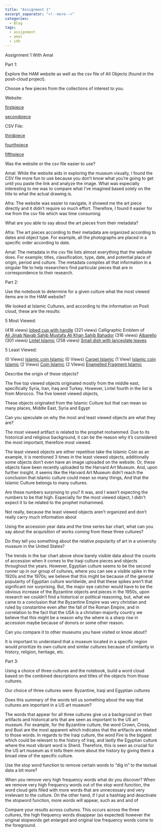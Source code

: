 ```yaml
---
title: "Assignment 1"
excerpt_separator: "<!--more-->"
categories:
  - Blog
tags:
  - assignment
  - amal
  - idh
---
```


Assignment 1 With Amal 


Part 1:
 
Explore the HAM website as well as the csv file of All Objects (found in the posit-cloud project). 

Choose a few pieces from the collections of interest to you. 

Website:

[firstpiece](https://harvardartmuseums.org/article/reconstructing-the-staff-of-em-nydia-the-blind-flower-girl-of-pompeii-em)

[secondpiece](https://harvardartmuseums.org/exhibitions/6321/a-colloquium-in-the-visual-arts)

CSV File:

[thirdpiece](https://harvardartmuseums.org/collections/object/39985-)

[fourthpiece](https://harvardartmuseums.org/collections/object/297197)

[fifthpiece](https://harvardartmuseums.org/collections/object/40250)




Was the website or the csv file easier to use? 

Amal: While the website aids in exploring the museum visually, I found the CSV file more fun to use because you don’t know what you’re going to get until you paste the link and analyze the image. What was especially interesting to me was to compare what I’ve imagined based solely on the title to what the actual drawing is. 

Afra: The website was easier to navigate, it showed me the art piece directly and it didn’t require so much effort. Therefore, I found it easier for me from the csv file which was time consuming. 

What are you able to say about the art pieces from their metadata?

Afra: The art pieces according to their metadata are organized according to dates and object type. For example, all the photographs are placed in a specific order according to date. 

Amal: The metadata in the csv file lists almost everything that the website does. For example; titles, classification, type, date, and potential place of origin, period and culture. The metadata compiles all that information in a singular file to help researchers find particular pieces that are in correspondence to their research.

Part 2: 

Use the notebook to determine for a given culture what the most viewed items are in the HAM website?

We looked at Islamic Cultures, and according to the information on Posit cloud, these are the results: 

5 Most Viewed:

(418 views) [lobed cup with handle](https://harvardartmuseums.org/collections/object/322953)
(321 views) Calligraphic Emblem of  
[Ali Jinab Navab Sahib Mustafa Ali Khan Sahib Bahador](https://harvardartmuseums.org/collections/object/215996)
(316 views) 
[Albarello](https://harvardartmuseums.org/collections/object/165391)
(301 views) 
[Lintel Islamic](https://harvardartmuseums.org/collections/object/339972)
(258 views) 
[Small dish with lanceolate leaves](https://harvardartmuseums.org/collections/object/70010)



5 Least Viewed:

(0 Views) [Islamic coin  Islamic](https://www.harvardartmuseums.org/collections/object/181382) 
(0 Views) [Carpet Islamic](https://www.harvardartmuseums.org/collections/object/214573)
(1 View) [Islamic coin Islamic](https://www.harvardartmuseums.org/collections/object/181555)
(2 Views) [Coin  Islamic](https://www.harvardartmuseums.org/collections/object/181754)
(2 VIews) [Enamelled Fragment  Islamic](https://www.harvardartmuseums.org/collections/object/216387)










Describe the origin of these objects? 

The five top viewed objects originated mostly from the middle east, specifically Syria, Iran, Iraq and Turkey.  However, Lintel fourth in the list is from Morocco. 
The five lowest viewed objects, 

These objects originated from the Islamic Culture but that can mean so many places, Middle East, Syria and Egypt

Can you speculate on why the most and least viewed objects are what they are? 

The most viewed artifact is related to the prophet mohammed. Due to its historical and religious background, it can be the reason why it’s considered the most important, therefore most viewed. 

The least viewed objects are either repetitive take the Islamic Coin as an example, it is mentioned 3 times in the least viewed objects, additionally some objects don’t even have an image uploaded on the website. Or, these objects have been recently uploaded to the Harvard Art Museum. And, upon further insight, it seems like the Harvard Art Museum didn’t reach the conclusion that islamic culture could mean so many things, And that the Islamic Culture belongs to many cultures.

Are these numbers surprising to you? 
It was, and I wasn’t expecting the numbers to be that high. Especially for the most viewed object, I didn't expect it to be related to the prophet mohammed. 

Not really, because the least viewed objects aren’t organized and don’t really carry much information about 

Using the accession year data and the time series bar chart, what can you say about the acquisition of works coming from these three cultures? 








Do they tell you something about the relative popularity of art in a university museum in the United States? 

The trends in the bar chart above show barely visible data about the counts of accession when it comes to the Iraqi culture pieces and objects throughout the years. However, Egyptian culture seems to be the second runner up in our group of cultures, where you can see a visible spike in the 1920s and the 1970s; we believe that this might be because of the general popularity of Egyptian culture worldwide, and that these spikes aren’t that significant nor surprising. But, the major eye catcher would have to be the obvious increase of the Byzantine objects and pieces in the 1950s, upon research we couldn’t find a historical or political reasoning, but, what we came to a conclusion that the Byzantine Empire was very christian and ruled by constantine even after the fall of the Roman Empire, and in correlation to the fact that the USA is a christian-majority country we believe that this might be a reason why the where is a sharp rise in accession maybe because of donors or some other reason. 

Can you compare it to other museums you have visited or know about?

It is important to understand that a museum located in a specific region would prioritize its own culture and similar cultures because of similarity in history, religion, heritage, etc. 



Part 3: 

Using a choice of three cultures and the notebook, build a word cloud based on the combined descriptions and titles of the objects from those cultures. 

Our choice of three cultures were: Byzantine, Iraqi and Egyptian cultures









Does this summary of the words tell us something about the way that cultures are important in a US art museum? 

The words that appear for all three cultures give us a background on their artifacts and historical arts that are seen as important to the US art museum. For example, for the Byzantine culture, the word Crown, Cross, and Bust are the most apparent which indicates that the artifacts are related to those words. In regards to the Iraqi culture, the word Fire is the biggest which could be relevant to the history of Iraq, and lastly the Egyptian culture where the most vibrant word is Sherd. Therefore, this is seen as crucial for the US art museum as it tells them more about the history by giving them a broad view of the specific culture.
  
Use the stop word function to remove certain words to “dig in” to the textual data a bit more?

 When you remove very high frequency words what do you discover? When we remove very high frequency words out of the stop word function, the word cloud gets filled with more words that are unnecessary and very irrelevant to the culture. On the other hand, if I put a hashtag and deactivate the stopword function, more words will appear, such as and and of 

Compare your results across cultures. 
This occurs across the three cultures, the high frequency words disappear (as expected) however the original stopwords get enlarged and original low frequency words come to the foreground. 

